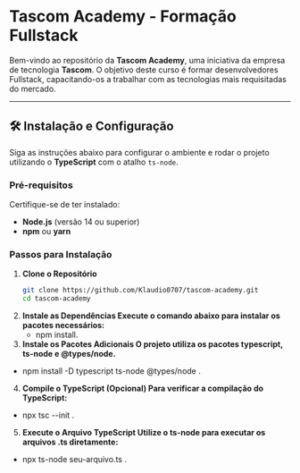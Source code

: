 # Tascom Academy - Formação Fullstack

Bem-vindo ao repositório da **Tascom Academy**, uma iniciativa da empresa de tecnologia **Tascom**. O objetivo deste curso é formar desenvolvedores Fullstack, capacitando-os a trabalhar com as tecnologias mais requisitadas do mercado.

---

## 🛠️ Instalação e Configuração

Siga as instruções abaixo para configurar o ambiente e rodar o projeto utilizando o **TypeScript** com o atalho `ts-node`.

### **Pré-requisitos**
Certifique-se de ter instalado:
- **Node.js** (versão 14 ou superior)
- **npm** ou **yarn**

### **Passos para Instalação**

1. **Clone o Repositório**
   ```bash
   git clone https://github.com/Klaudio0707/tascom-academy.git
   cd tascom-academy
2. **Instale as Dependências Execute o comando abaixo para instalar os pacotes necessários:**
    -  npm install.
3. **Instale os Pacotes Adicionais O projeto utiliza os pacotes typescript, ts-node e @types/node.**
  - npm install -D typescript ts-node @types/node .
4. **Compile o TypeScript (Opcional) Para verificar a compilação do TypeScript:**
  - npx tsc --init .
5. **Execute o Arquivo TypeScript Utilize o ts-node para executar os arquivos .ts diretamente:**
 - npx ts-node seu-arquivo.ts .
